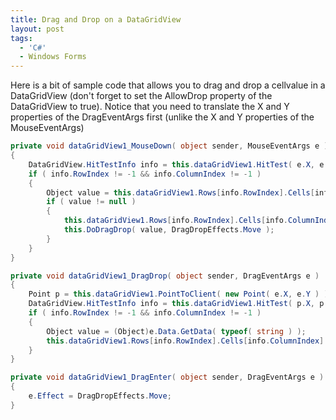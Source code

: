 ```yaml
---
title: Drag and Drop on a DataGridView
layout: post
tags:
  - 'C#'
  - Windows Forms
---
```

Here is a bit of sample code that allows you to drag and drop a cellvalue in a DataGridView (don't forget to set the AllowDrop property of the DataGridView to true). Notice that you need to translate the X and Y properties of the DragEventArgs first (unlike the X and Y properties of the MouseEventArgs)

```csharp
private void dataGridView1_MouseDown( object sender, MouseEventArgs e )
{
	DataGridView.HitTestInfo info = this.dataGridView1.HitTest( e.X, e.Y );
	if ( info.RowIndex != -1 && info.ColumnIndex != -1 )
	{
		Object value = this.dataGridView1.Rows[info.RowIndex].Cells[info.ColumnIndex].Value;
		if ( value != null )
		{
			this.dataGridView1.Rows[info.RowIndex].Cells[info.ColumnIndex].Value = null;
			this.DoDragDrop( value, DragDropEffects.Move );
		}
	}
}

private void dataGridView1_DragDrop( object sender, DragEventArgs e )
{
	Point p = this.dataGridView1.PointToClient( new Point( e.X, e.Y ) );
	DataGridView.HitTestInfo info = this.dataGridView1.HitTest( p.X, p.Y );
	if ( info.RowIndex != -1 && info.ColumnIndex != -1 )
	{
		Object value = (Object)e.Data.GetData( typeof( string ) );
		this.dataGridView1.Rows[info.RowIndex].Cells[info.ColumnIndex].Value = value;
	}
}

private void dataGridView1_DragEnter( object sender, DragEventArgs e )
{
	e.Effect = DragDropEffects.Move;
}
```
